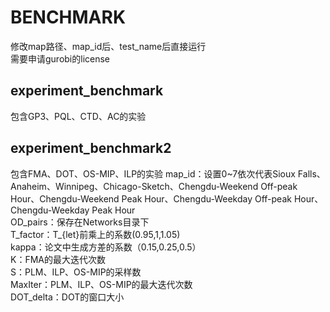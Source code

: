 # BENCHMARK
修改map路径、map_id后、test_name后直接运行  
需要申请gurobi的license

## experiment_benchmark
包含GP3、PQL、CTD、AC的实验

## experiment_benchmark2
包含FMA、DOT、OS-MIP、ILP的实验
map_id：设置0~7依次代表Sioux Falls、Anaheim、Winnipeg、Chicago-Sketch、Chengdu-Weekend Off-peak Hour、Chengdu-Weekend Peak Hour、Chengdu-Weekday Off-peak Hour、Chengdu-Weekday Peak Hour  
OD_pairs：保存在Networks目录下  
T_factor：T_{let}前乘上的系数(0.95,1,1.05)  
kappa：论文中生成方差的系数（0.15,0.25,0.5）  
K：FMA的最大迭代次数  
S：PLM、ILP、OS-MIP的采样数  
MaxIter：PLM、ILP、OS-MIP的最大迭代次数  
DOT_delta：DOT的窗口大小  



